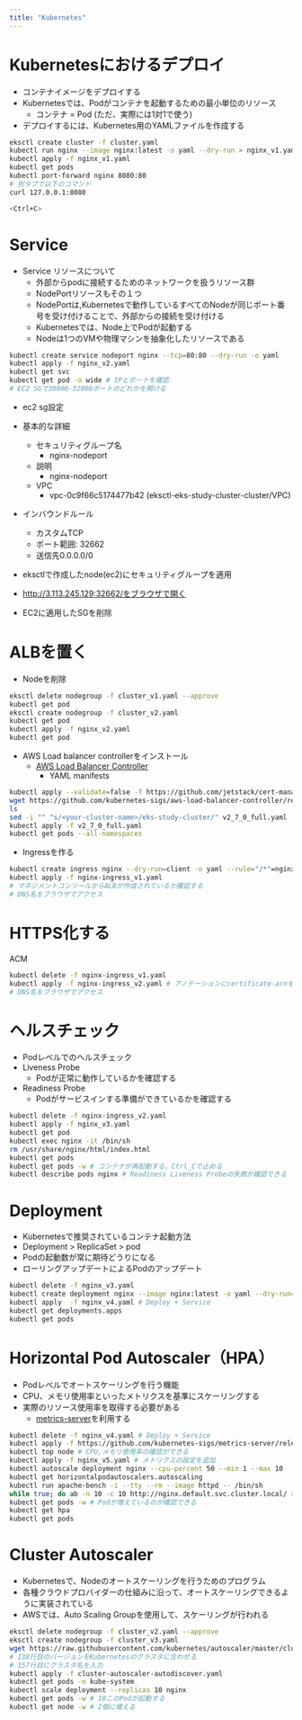 ```yaml
---
title: "Kubernetes"
---
```


# Kubernetesにおけるデプロイ

- コンテナイメージをデプロイする
- Kubernetesでは、Podがコンテナを起動するための最小単位のリソース
  - コンテナ = Pod (ただ、実際には1対1で使う)
- デプロイするには、Kubernetes用のYAMLファイルを作成する

```bash
eksctl create cluster -f cluster.yaml
kubectl run nginx --image nginx:latest -o yaml --dry-run > nginx_v1.yaml
kubectl apply -f nginx_v1.yaml
kubectl get pods
kubectl port-forward nginx 8080:80
# 別タブで以下のコマンド
curl 127.0.0.1:8080

<Ctrl+C>
```

# Service

- Service リソースについて
  - 外部からpodに接続するためのネットワークを扱うリソース群
  - NodePortリソースもその１つ
  - NodePortは,Kubernetesで動作しているすべてのNodeが同じポート番号を受け付けることで、外部からの接続を受け付ける
  - Kubernetesでは、Node上でPodが起動する
  - Nodeは1つのVMや物理マシンを抽象化したリソースである


```bash
kubectl create service nodeport nginx --tcp=80:80 --dry-run -o yaml
kubectl apply -f nginx_v2.yaml
kubectl get svc
kubectl get pod -o wide # IPとポートを確認
# EC2 SGで30000-32000ポートのどれかを開ける
```

- ec2 sg設定
- 基本的な詳細
  - セキュリティグループ名
    - nginx-nodeport
  - 説明
    - nginx-nodeport
  - VPC
    - vpc-0c9f66c5174477b42 (eksctl-eks-study-cluster-cluster/VPC)
- インバウンドルール
  - カスタムTCP
  - ポート範囲: 32662
  - 送信先0.0.0.0/0

- eksctlで作成したnode(ec2)にセキュリティグループを適用
- http://3.113.245.129:32662/をブラウザで開く
- EC2に適用したSGを削除

# ALBを置く

- Nodeを削除

```bash
eksctl delete nodegroup -f cluster_v1.yaml --approve
kubectl get pod
eksctl create nodegroup -f cluster_v2.yaml
kubectl get pod
kubectl apply -f nginx_v2.yaml
kubectl get pod
```

- AWS Load balancer controllerをインストール
  - [AWS Load Balancer Controller](https://kubernetes-sigs.github.io/aws-load-balancer-controller/v2.7/deploy/installation/#add-controller-to-cluster)
    - YAML manifests

```bash
kubectl apply --validate=false -f https://github.com/jetstack/cert-manager/releases/download/v1.12.3/cert-manager.yaml
wget https://github.com/kubernetes-sigs/aws-load-balancer-controller/releases/download/v2.7.0/v2_7_0_full.yaml
ls
sed -i "" "s/<your-cluster-name>/eks-study-cluster/" v2_7_0_full.yaml
kubectl apply -f v2_7_0_full.yaml
kubectl get pods --all-namespaces
```

- Ingressを作る
```bash
kubectl create ingress nginx --dry-run=client -o yaml --rule="/*"=nginx:80 > nginx-ingress_v1.yaml
kubectl apply -f nginx-ingress_v1.yaml
# マネジメントコンソールからALBが作成されているか確認する
# DNS名をブラウザでアクセス
```

# HTTPS化する

ACM

```bash
kubectl delete -f nginx-ingress_v1.yaml
kubectl apply -f nginx-ingress_v2.yaml # アノテーションにcertificate-arnを追加
# DNS名をブラウザでアクセス
```


# ヘルスチェック

- Podレベルでのヘルスチェック
- Liveness Probe
  - Podが正常に動作しているかを確認する
- Readiness Probe
  - Podがサービスインする準備ができているかを確認する

```bash
kubectl delete -f nginx-ingress_v2.yaml
kubectl apply -f nginx_v3.yaml
kubectl get pod
kubectl exec nginx -it /bin/sh
rm /usr/share/nginx/html/index.html
kubectl get pods
kubectl get pods -w # コンテナが再起動する。Ctrl_Cで止める
kubectl describe pods nginx # Readiness Liveness Probeの失敗が確認できる
```

# Deployment

- Kubernetesで推奨されているコンテナ起動方法
- Deployment > ReplicaSet > pod
- Podの起動数が常に期待どうりになる
- ローリングアップデートによるPodのアップデート

```bash
kubectl delete -f nginx_v3.yaml
kubectl create deployment nginx --image nginx:latest -o yaml --dry-run=client
kubectl apply  -f nginx_v4.yaml # Deploy + Service
kubectl get deployments.apps
kubectl get pods
```

# Horizontal Pod Autoscaler（HPA）

- Podレベルでオートスケーリングを行う機能
- CPU、メモリ使用率といったメトリクスを基準にスケーリングする
- 実際のリソース使用率を取得する必要がある
  - [metrics-server](https://github.com/kubernetes-sigs/metrics-server)を利用する


```bash
kubectl delete -f nginx_v4.yaml # Deploy + Service
kubectl apply -f https://github.com/kubernetes-sigs/metrics-server/releases/latest/download/components.yaml
kubectl top node # CPU,メモリ使用率の確認ができる
kubectl apply -f nginx_v5.yaml # メトリクスの設定を追加
kubectl autoscale deployment nginx --cpu-percent 50 --min 1 --max 10
kubectl get horizontalpodautoscalers.autoscaling
kubectl run apache-bench -i --tty --rm --image httpd -- /bin/sh
while true; do ab -n 10 -c 10 http://nginx.default.svc.cluster.local/ > /dev/null; done
kubectl get pods -w # Podが増えているのが確認できる
kubectl get hpa
kubectl get pods
```

# Cluster Autoscaler

- Kubernetesで、Nodeのオートスケーリングを行うためのプログラム
- 各種クラウドプロバイダーの仕組みに沿って、オートスケーリングできるように実装されている
- AWSでは、Auto Scaling Groupを使用して、スケーリングが行われる

```bash
eksctl delete nodegroup -f cluster_v2.yaml --approve
eksctl create nodegroup -f cluster_v3.yaml
wget https://raw.githubusercontent.com/kubernetes/autoscaler/master/cluster-autoscaler/cloudprovider/aws/examples/cluster-autoscaler-autodiscover.yaml
# 138行目のバージョンをKubernetesのクラスタに合わせる
# 157行目にクラスタ名を入力
kubectl apply -f cluster-autoscaler-autodiscover.yaml
kubectl get pods -n kube-system
kubectl scale deployment --replicas 10 nginx
kubectl get pods -w # 10このPodが起動する
kubectl get node -w # 2個に増える
```
